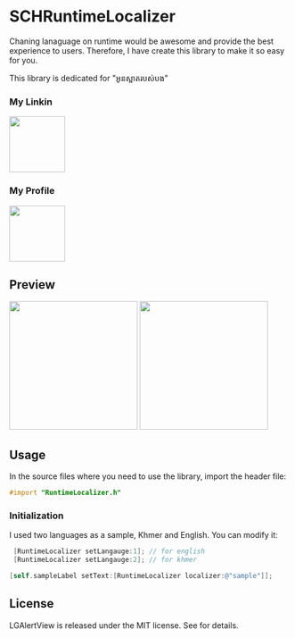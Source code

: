 # SCHRuntimeLocalizer

Chaning lanaguage on runtime would be awesome and provide the best experience to users. Therefore, I have create this library to make it so easy for you.

This library is dedicated for "អូនស្អាតរបស់បង"
<h3>My Linkin</h3>
<a target="_blank" href="http://www.linkedin.com/in/cheamseta"><img width="100px" src="https://cdn4.iconfinder.com/data/icons/social-media-pro-icons/1080/Linkin-01-128.png"/></a>

<h3>My Profile</h3>
<a target="_blank" href="http://cheamseta.herokuapp.com/"><img width="100px" src="https://graph.facebook.com/10205416160197106/picture?type=large&return_ssl_resources=1"/></a>

## Preview

<img src="https://firebasestorage.googleapis.com/v0/b/hubgit-cea1c.appspot.com/o/localization1.png?alt=media&token=21c962e1-c830-45c1-9da2-46690e2b16ca" width="230"/>
<img src="https://firebasestorage.googleapis.com/v0/b/hubgit-cea1c.appspot.com/o/localization2.png?alt=media&token=30f71da6-07dc-46ae-811a-1628190a312b" width="230"/>

## Usage

In the source files where you need to use the library, import the header file:

```objective-c
#import "RuntimeLocalizer.h"
```

### Initialization

I used two languages as a sample, Khmer and English. You can modify it:

```objective-c
 [RuntimeLocalizer setLangauge:1]; // for english
 [RuntimeLocalizer setLangauge:2]; // for khmer
```

```objective-c
[self.sampleLabel setText:[RuntimeLocalizer localizer:@"sample"]];
```

## License

LGAlertView is released under the MIT license. See for details.

